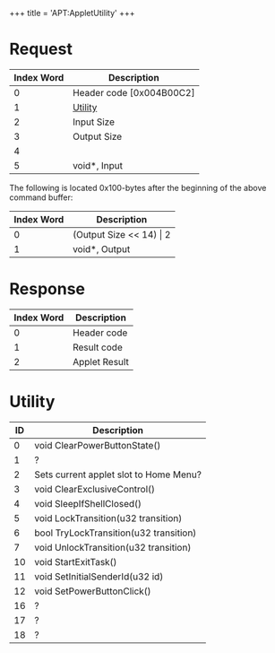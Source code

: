 +++
title = 'APT:AppletUtility'
+++

# Request

<table>
<thead>
<tr class="header">
<th>Index Word</th>
<th>Description</th>
</tr>
</thead>
<tbody>
<tr class="odd">
<td>0</td>
<td>Header code [0x004B00C2]</td>
</tr>
<tr class="even">
<td>1</td>
<td><a href="../APT:AppletUtility#Utility"
title="wikilink">Utility</a></td>
</tr>
<tr class="odd">
<td>2</td>
<td>Input Size</td>
</tr>
<tr class="even">
<td>3</td>
<td>Output Size</td>
</tr>
<tr class="odd">
<td>4</td>
<td></td>
</tr>
<tr class="even">
<td>5</td>
<td>void*, Input</td>
</tr>
</tbody>
</table>

The following is located 0x100-bytes after the beginning of the above
command buffer:

| Index Word | Description                |
|------------|----------------------------|
| 0          | (Output Size \<\< 14) \| 2 |
| 1          | void\*, Output             |

# Response

| Index Word | Description   |
|------------|---------------|
| 0          | Header code   |
| 1          | Result code   |
| 2          | Applet Result |

# Utility

| ID  | Description                            |
|-----|----------------------------------------|
| 0   | void ClearPowerButtonState()           |
| 1   | ?                                      |
| 2   | Sets current applet slot to Home Menu? |
| 3   | void ClearExclusiveControl()           |
| 4   | void SleepIfShellClosed()              |
| 5   | void LockTransition(u32 transition)    |
| 6   | bool TryLockTransition(u32 transition) |
| 7   | void UnlockTransition(u32 transition)  |
| 10  | void StartExitTask()                   |
| 11  | void SetInitialSenderId(u32 id)        |
| 12  | void SetPowerButtonClick()             |
| 16  | ?                                      |
| 17  | ?                                      |
| 18  | ?                                      |
